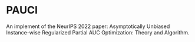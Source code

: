 # PAUCI
An implement of the NeurIPS 2022 paper: Asymptotically Unbiased Instance-wise Regularized Partial AUC Optimization: Theory and Algorithm.
